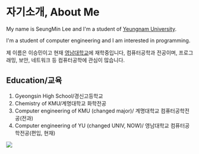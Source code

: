<!DOCTYPE html>
 <html lang="en">
     <head>
         <meta charset="utf-8">
     </head> 
     <body>
         <h1>자기소개, About Me</h1>
         <p>My name is SeungMin Lee and I'm a student of <a href="https://www.yu.ac.kr/">Yeungnam University</a>.</p>
         <p>I'm a student of computer engineering and I am interested in programming.</p>
         <p>제 이름은 이승민이고 현재 <a href="https://www.yu.ac.kr/">영남대학교</a>에 재학중입니다, 컴퓨터공학과 전공이며, 프로그래밍, 보안, 네트워크 등 컴퓨터공학에 관심이 많습니다.</p>
         <h2>Education/교육</h2>
         <ol>
             <li>Gyeongsin High School/경신고등학교</li>
             <li>Chemistry of KMU/계명대학교 화학전공</li>
             <li>Computer engineering of KMU (changed major)/ 계명대학교 컴퓨터공학전공(전과)</li>
             <li>Computer engineering of YU (changed UNIV, NOW)/ 영남대학교 컴퓨터공학전공(편입, 현재)</li>
         </ol>
   <img src="https://github-readme-stats.vercel.app/api/top-langs/?username=Lee-SeungMin&layout=compact"><br><br>
   </body>
 </html>
